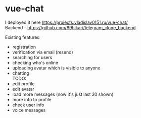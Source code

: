 # vue-chat

I deployed it here https://projects.vladislav0151.ru/vue-chat/ \
Backend - https://github.com/89hikari/telegram_clone_backend

Existing features:

- registration
- verification via email (resend)
- searching for users
- checking who's online
- uploading avatar which is visible to anyone
- chatting
  \
  TODO:
- edit profile
- edit avatar
- load more messages (now it's just last 30 shown)
- more info to profile
- check user info
- voice messages
